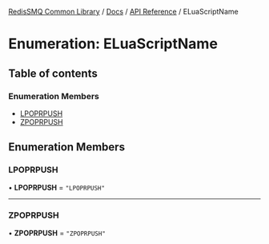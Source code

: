 [RedisSMQ Common Library](../../../README.md) / [Docs](../../README.md) / [API Reference](../README.md) / ELuaScriptName

# Enumeration: ELuaScriptName

## Table of contents

### Enumeration Members

- [LPOPRPUSH](ELuaScriptName.md#lpoprpush)
- [ZPOPRPUSH](ELuaScriptName.md#zpoprpush)

## Enumeration Members

### LPOPRPUSH

• **LPOPRPUSH** = ``"LPOPRPUSH"``

___

### ZPOPRPUSH

• **ZPOPRPUSH** = ``"ZPOPRPUSH"``
